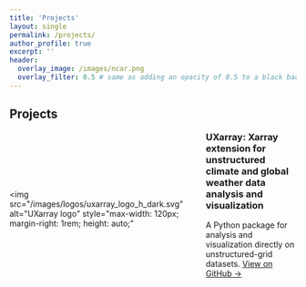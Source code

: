 ```yaml
---
title: 'Projects'
layout: single
permalink: /projects/
author_profile: true
excerpt: ''
header:
  overlay_image: /images/ncar.png
  overlay_filter: 0.5 # same as adding an opacity of 0.5 to a black background
---
```


## Projects

<div style="display: flex; align-items: center; margin-bottom: 2rem;">

  <!-- Logo -->
  <img
    src="/images/logos/uxarray_logo_h_dark.svg"
    alt="UXarray logo"
    style="max-width: 120px; margin-right: 1rem; height: auto;"
  >

  <!-- Project details -->
  <div>
    <h3 style="margin-top: 0;">
      UXarray: Xarray extension for unstructured climate and global weather data analysis and visualization
    </h3>
    <p>
      A Python package for analysis and visualization directly on unstructured-grid datasets.
      <a href="https://github.com/UXARRAY/uxarray" target="_blank">View on GitHub →</a>
    </p>
  </div>

</div>

